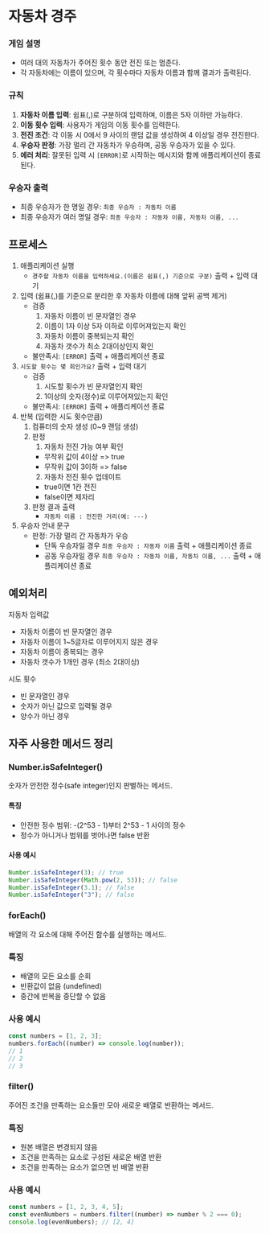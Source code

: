 # 자동차 경주

### 게임 설명

- 여러 대의 자동차가 주어진 횟수 동안 전진 또는 멈춘다.
- 각 자동차에는 이름이 있으며, 각 횟수마다 자동차 이름과 함께 결과가 출력된다.

### 규칙

1. **자동차 이름 입력**: 쉼표(,)로 구분하여 입력하며, 이름은 5자 이하만 가능하다.
2. **이동 횟수 입력**: 사용자가 게임의 이동 횟수를 입력한다.
3. **전진 조건**: 각 이동 시 0에서 9 사이의 랜덤 값을 생성하여 4 이상일 경우 전진한다.
4. **우승자 판정**: 가장 멀리 간 자동차가 우승하며, 공동 우승자가 있을 수 있다.
5. **에러 처리**: 잘못된 입력 시 `[ERROR]`로 시작하는 메시지와 함께 애플리케이션이 종료된다.

### 우승자 출력

- 최종 우승자가 한 명일 경우: `최종 우승자 : 자동차 이름`
- 최종 우승자가 여러 명일 경우: `최종 우승자 : 자동차 이름, 자동차 이름, ...`

## 프로세스

1. 애플리케이션 실행
   - `경주할 자동차 이름을 입력하세요.(이름은 쉼표(,) 기준으로 구분)` 출력 + 입력 대기
2. 입력 (쉼표(,)를 기준으로 분리한 후 자동차 이름에 대해 앞뒤 공백 제거)
   - 검증
     1. 자동차 이름이 빈 문자열인 경우
     2. 이름이 1자 이상 5자 이하로 이루어져있는지 확인
     3. 자동차 이름이 중복되는지 확인
     4. 자동차 갯수가 최소 2대이상인지 확인
   - 불만족시: `[ERROR]` 출력 + 애플리케이션 종료
3. `시도할 횟수는 몇 회인가요?` 출력 + 입력 대기
   - 검증
     1. 시도할 횟수가 빈 문자열인지 확인
     2. 1이상의 숫자(정수)로 이루어져있는지 확인
   - 불만족시: `[ERROR]` 출력 + 애플리케이션 종료
4. 반복 (입력한 시도 횟수만큼)
   1. 컴퓨터의 숫자 생성 (0~9 랜덤 생성)
   2. 판정
      1. 자동차 전진 가능 여부 확인
      - 무작위 값이 4이상 => true
      - 무작위 값이 3이하 => false
      2. 자동차 전진 횟수 업데이트
      - true이면 1칸 전진
      - false이면 제자리
   3. 판정 결과 출력
      - `자동차 이름 : 전진한 거리(예: ---)`
5. 우승자 안내 문구
   - 판정: 가장 멀리 간 자동차가 우승
     - 단독 우승자일 경우 `최종 우승자 : 자동차 이름` 출력 + 애플리케이션 종료
     - 공동 우승자일 경우 `최종 우승자 : 자동차 이름, 자동차 이름, ...` 출력 + 애플리케이션 종료

## 예외처리

자동차 입력값

- 자동차 이름이 빈 문자열인 경우
- 자동차 이름이 1~5글자로 이루어지지 않은 경우
- 자동차 이름이 중복되는 경우
- 자동차 갯수가 1개인 경우 (최소 2대이상)

시도 횟수

- 빈 문자열인 경우
- 숫자가 아닌 값으로 입력될 경우
- 양수가 아닌 경우

## 자주 사용한 메서드 정리

### Number.isSafeInteger()

숫자가 안전한 정수(safe integer)인지 판별하는 메서드.

#### 특징

- 안전한 정수 범위: -(2^53 - 1)부터 2^53 - 1 사이의 정수
- 정수가 아니거나 범위를 벗어나면 false 반환

#### 사용 예시

```javascript
Number.isSafeInteger(3); // true
Number.isSafeInteger(Math.pow(2, 53)); // false
Number.isSafeInteger(3.1); // false
Number.isSafeInteger("3"); // false
```

### forEach()

배열의 각 요소에 대해 주어진 함수를 실행하는 메서드.

### 특징

- 배열의 모든 요소를 순회
- 반환값이 없음 (undefined)
- 중간에 반복을 중단할 수 없음

### 사용 예시

```javascript
const numbers = [1, 2, 3];
numbers.forEach((number) => console.log(number));
// 1
// 2
// 3
```

### filter()

주어진 조건을 만족하는 요소들만 모아 새로운 배열로 반환하는 메서드.

### 특징

- 원본 배열은 변경되지 않음
- 조건을 만족하는 요소로 구성된 새로운 배열 반환
- 조건을 만족하는 요소가 없으면 빈 배열 반환

### 사용 예시

```javascript
const numbers = [1, 2, 3, 4, 5];
const evenNumbers = numbers.filter((number) => number % 2 === 0);
console.log(evenNumbers); // [2, 4]
```
